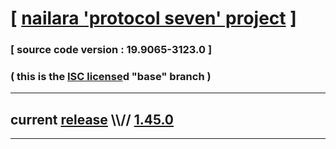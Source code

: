 
# [ [nailara 'protocol seven' project](http://src.nailara.net/) ]

### [ source code version : 19.9065-3123.0 ]

### ( this is the [ISC license](license)d "base" branch )
---
## current [release](https://github.com/anotherlink/nailara/releases) \\\\// [1.45.0](https://github.com/anotherlink/nailara/releases/tag/1.45.0)
---
